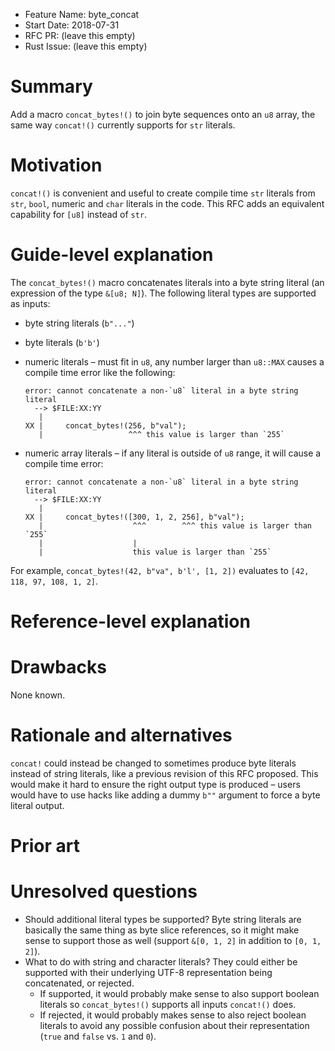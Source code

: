 - Feature Name: byte_concat
- Start Date: 2018-07-31
- RFC PR: (leave this empty)
- Rust Issue: (leave this empty)

# Summary
[summary]: #summary

Add a macro `concat_bytes!()` to join byte sequences onto an `u8` array,
the same way `concat!()` currently supports for `str` literals.

# Motivation
[motivation]: #motivation

`concat!()` is convenient and useful to create compile time `str` literals
from `str`, `bool`, numeric and `char` literals in the code. This RFC adds an
equivalent capability for `[u8]` instead of `str`.

# Guide-level explanation
[guide-level-explanation]: #guide-level-explanation

The `concat_bytes!()` macro concatenates literals into a byte string literal
(an expression of the type `&[u8; N]`). The following literal types are
supported as inputs:

- byte string literals (`b"..."`)
- byte literals (`b'b'`)
- numeric literals – must fit in `u8`, any number larger than `u8::MAX` causes
  a compile time error like the following:

  ```
  error: cannot concatenate a non-`u8` literal in a byte string literal
    --> $FILE:XX:YY
     |
  XX |     concat_bytes!(256, b"val");
     |                   ^^^ this value is larger than `255`
  ```
- numeric array literals – if any literal is outside of `u8` range, it will
  cause a compile time error:

  ```
  error: cannot concatenate a non-`u8` literal in a byte string literal
    --> $FILE:XX:YY
     |
  XX |     concat_bytes!([300, 1, 2, 256], b"val");
     |                    ^^^        ^^^ this value is larger than `255`
     |                    |
     |                    this value is larger than `255`
  ```

For example, `concat_bytes!(42, b"va", b'l', [1, 2])` evaluates to
`[42, 118, 97, 108, 1, 2]`.

# Reference-level explanation
[reference-level-explanation]: #reference-level-explanation

<!-- TODO -->

# Drawbacks
[drawbacks]: #drawbacks

None known.

# Rationale and alternatives
[rationale-and-alternatives]: #rationale-and-alternatives

`concat!` could instead be changed to sometimes produce byte literals instead of
string literals, like a previous revision of this RFC proposed. This would make
it hard to ensure the right output type is produced – users would have to use
hacks like adding a dummy `b""` argument to force a byte literal output.

# Prior art
[prior-art]: #prior-art

<!-- TODO -->

# Unresolved questions
[unresolved-questions]: #unresolved-questions

- Should additional literal types be supported? Byte string literals are
  basically the same thing as byte slice references, so it might make sense to
  support those as well (support `&[0, 1, 2]` in addition to `[0, 1, 2]`).
- What to do with string and character literals? They could either be supported
  with their underlying UTF-8 representation being concatenated, or rejected.
  - If supported, it would probably make sense to also support boolean literals
    so `concat_bytes!()` supports all inputs `concat!()` does.
  - If rejected, it would probably makes sense to also reject boolean literals
    to avoid any possible confusion about their representation (`true` and
    `false` vs. `1` and `0`).

